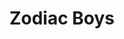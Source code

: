 --- 
title: "Zodiac Boys"
publishdate: "2019-3-6T16:48:46+02:00"
src: "https://365manga.net/manga/zodiac-boys"
image: "https://data.365manga.net/images/thumbnails/30346-zodiac-boys.jpg"
description: " A collection of oneshots related to the Chinese Zodiac."
---